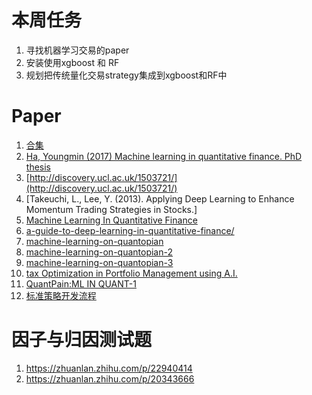 # 本周任务
1. 寻找机器学习交易的paper
2. 安装使用xgboost 和 RF
3. 规划把传统量化交易strategy集成到xgboost和RF中
# Paper
1. [合集](https://github.com/yapjiaqing/awesome-aifinance)
2. [Ha, Youngmin (2017) Machine learning in quantitative finance. PhD
thesis]()
3. [http://discovery.ucl.ac.uk/1503721/](http://discovery.ucl.ac.uk/1503721/)
4. [Takeuchi, L., Lee, Y. (2013). Applying Deep Learning to Enhance Momentum Trading Strategies in Stocks.]
5. [Machine Learning In Quantitative
Finance](https://www.gc.cuny.edu/CUNY_GC/media/Computer-Science/Courses/machine_learning_quantitative_finance.pdf)
6. [a-guide-to-deep-learning-in-quantitative-finance/](https://www.xcelerit.com/resources/a-guide-to-deep-learning-in-quantitative-finance/)
7. [machine-learning-on-quantopian](https://www.quantopian.com/posts/machine-learning-on-quantopian)
8.  [machine-learning-on-quantopian-2](https://www.quantopian.com/posts/machine-learning-on-quantopian)
9.  [machine-learning-on-quantopian-3](https://www.quantopian.com/posts/machine-learning-on-quantopian-part-2-ml-as-a-factor)
10. [tax Optimization in Portfolio Management using A.I.](https://www.qplum.co/investing-events/past)
11. [QuantPain:ML IN QUANT-1](https://www.quantopian.com/posts/machine-learning-on-quantopian)
12. [标准策略开发流程](https://blog.quantopian.com/a-professional-quant-equity-workflow/)

# 因子与归因测试题
1. https://zhuanlan.zhihu.com/p/22940414
2. https://zhuanlan.zhihu.com/p/20343666